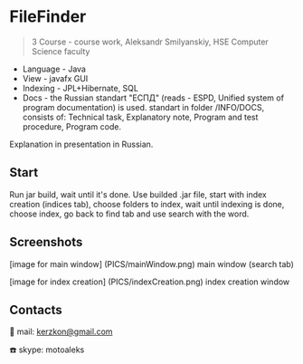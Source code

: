 # FileFinder
> 3 Course - course work, Aleksandr Smilyanskiy, HSE Computer Science faculty

* Language - Java
* View - javafx GUI
* Indexing - JPL+Hibernate, SQL
* Docs - the Russian standart "ЕСПД" (reads - ESPD, Unified system of program documentation) is used. standart in folder /INFO/DOCS, consists of: Technical task, Explanatory note, Program and test procedure, Program code.

Explanation in presentation in Russian.

## Start
Run jar build, wait until it's done. Use builded .jar file, start with index creation (indices tab), choose folders to index, wait until indexing is done, choose index, go back to find tab and use search with the word.

## Screenshots
[image for main window]
(PICS/mainWindow.png)
main window (search tab)

[image for index creation]
(PICS/indexCreation.png)
index creation window

## Contacts

:e-mail: mail: kerzkon@gmail.com

:telephone: skype: motoaleks
